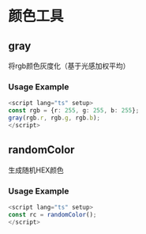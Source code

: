 # 颜色工具

## gray

将rgb颜色灰度化（基于光感加权平均）

### Usage Example

```ts
<script lang="ts" setup>
const rgb = {r: 255, g: 255, b: 255};
gray(rgb.r, rgb.g, rgb.b);
</script>
```

## randomColor

生成随机HEX颜色

### Usage Example

```ts
<script lang="ts" setup>
const rc = randomColor();
</script>
```
